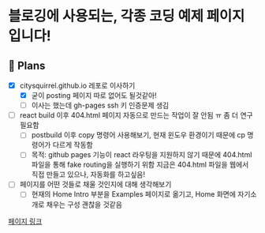 # 블로깅에 사용되는, 각종 코딩 예제 페이지입니다!

## 🏁 Plans
* [x] citysquirrel.github.io 레포로 이사하기
  * [x] 굳이 posting 페이지 따로 없어도 될것같아!
  * [ ] 이사는 했는데 gh-pages ssh 키 인증문제 생김
* [ ] react build 이후 404.html 페이지 자동으로 만드는 작업이 잘 안됨 ㅠ 좀 더 연구 필요함
  * [ ] postbuild 이후 copy 명령어 사용해보기, 현재 윈도우 환경이기 때문에 cp 명령어가 다르게 작동함
  * [ ] 목적: github pages 기능이 react 라우팅을 지원하지 않기 때문에 404.html 파일을 통해 fake routing을 실행하기 위함
지금은 404.html 파일을 웹에서 직접 만들고 있으나, 자동화를 하고싶음!
* [ ] 페이지를 어떤 것들로 채울 것인지에 대해 생각해보기
  * [ ] 현재의 Home Intro 부분을 Examples 페이지로 옮기고, Home 화면에 자기소개로 채우는 구성 괜찮을 것같음

[페이지 링크](https://citysquirrel.github.io/posting/)
